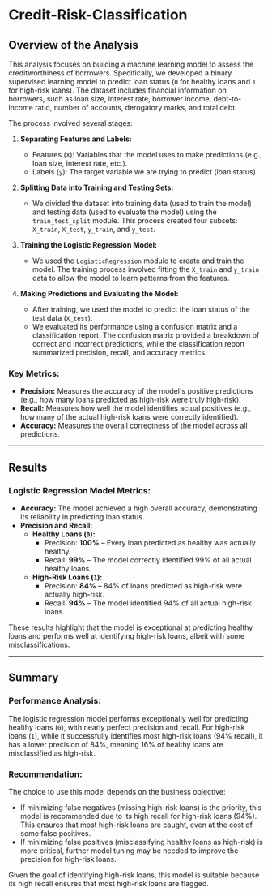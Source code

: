 # Credit-Risk-Classification

## Overview of the Analysis

This analysis focuses on building a machine learning model to assess the creditworthiness of borrowers. Specifically, we developed a binary supervised learning model to predict loan status (`0` for healthy loans and `1` for high-risk loans). The dataset includes financial information on borrowers, such as loan size, interest rate, borrower income, debt-to-income ratio, number of accounts, derogatory marks, and total debt.

The process involved several stages:  
1. **Separating Features and Labels:**  
   - Features (`X`): Variables that the model uses to make predictions (e.g., loan size, interest rate, etc.).  
   - Labels (`y`): The target variable we are trying to predict (loan status).  

2. **Splitting Data into Training and Testing Sets:**  
   - We divided the dataset into training data (used to train the model) and testing data (used to evaluate the model) using the `train_test_split` module. This process created four subsets: `X_train`, `X_test`, `y_train`, and `y_test`.

3. **Training the Logistic Regression Model:**  
   - We used the `LogisticRegression` module to create and train the model. The training process involved fitting the `X_train` and `y_train` data to allow the model to learn patterns from the features.

4. **Making Predictions and Evaluating the Model:**  
   - After training, we used the model to predict the loan status of the test data (`X_test`).  
   - We evaluated its performance using a confusion matrix and a classification report. The confusion matrix provided a breakdown of correct and incorrect predictions, while the classification report summarized precision, recall, and accuracy metrics.

### Key Metrics:  
- **Precision:** Measures the accuracy of the model's positive predictions (e.g., how many loans predicted as high-risk were truly high-risk).  
- **Recall:** Measures how well the model identifies actual positives (e.g., how many of the actual high-risk loans were correctly identified).  
- **Accuracy:** Measures the overall correctness of the model across all predictions.  

---

## Results

### Logistic Regression Model Metrics:
- **Accuracy:** The model achieved a high overall accuracy, demonstrating its reliability in predicting loan status.  
- **Precision and Recall:**  
  - **Healthy Loans (`0`):**  
    - Precision: **100%** – Every loan predicted as healthy was actually healthy.  
    - Recall: **99%** – The model correctly identified 99% of all actual healthy loans.  
  - **High-Risk Loans (`1`):**  
    - Precision: **84%** – 84% of loans predicted as high-risk were actually high-risk.  
    - Recall: **94%** – The model identified 94% of all actual high-risk loans.  

These results highlight that the model is exceptional at predicting healthy loans and performs well at identifying high-risk loans, albeit with some misclassifications.

---

## Summary

### Performance Analysis:
The logistic regression model performs exceptionally well for predicting healthy loans (`0`), with nearly perfect precision and recall. For high-risk loans (`1`), while it successfully identifies most high-risk loans (94% recall), it has a lower precision of 84%, meaning 16% of healthy loans are misclassified as high-risk.

### Recommendation:
The choice to use this model depends on the business objective:  
- If minimizing false negatives (missing high-risk loans) is the priority, this model is recommended due to its high recall for high-risk loans (94%). This ensures that most high-risk loans are caught, even at the cost of some false positives.  
- If minimizing false positives (misclassifying healthy loans as high-risk) is more critical, further model tuning may be needed to improve the precision for high-risk loans.

Given the goal of identifying high-risk loans, this model is suitable because its high recall ensures that most high-risk loans are flagged.

